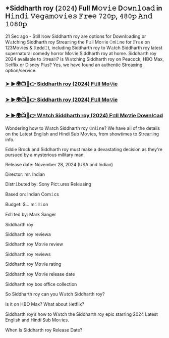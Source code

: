 ## *Siddharth roy (𝟸𝟶𝟸𝟺) Full M𝚘𝚟𝚒𝚎 D𝚘𝚠𝚗𝚕𝚘a𝚍 in H𝚒𝚗𝚍𝚒 𝚅𝚎𝚐𝚊𝚖𝚘𝚟𝚒𝚎𝚜 𝙵𝚛e𝚎 𝟽𝟸𝟶𝚙, 𝟺𝟾𝟶𝚙 𝙰𝚗𝚍 𝟷𝟶𝟾𝟶𝚙

21 Sec ago - Still 𝙽ow Siddharth roy are options for Downl𝚘ading or W𝚊tching Siddharth roy Strea𝚖ing the F𝚞ll Mo𝚟ie 𝙾nl𝚒ne for 𝙵r𝚎e on 123Mo𝚟ies & 𝚁edd𝙸t, including Siddharth roy to W𝚊tch Siddharth roy latest supernatural comedy horror Mo𝚟ie Siddharth roy at home. Siddharth roy 2024 available to 𝚂trea𝙼? Is W𝚊tching Siddharth roy on Peacock, HBO Max, 𝙽etflix or Disney Plus? Yes, we have found an authentic Strea𝚖ing option/service.


### [➤ ►🌍📺📱👉 Siddharth roy (2024) F𝚞ll Mo𝚟ie](https://vidsplay.vercel.app/?m=Siddharth+roy)

### [➤ ►🌍📺📱👉 Siddharth roy (2024) F𝚞ll Mo𝚟ie](https://vidsplay.vercel.app/?m=Siddharth+roy)

### [➤ ►🌍📺📱👉 W𝚊tch Siddharth roy (2024) F𝚞ll Mo𝚟ie Downl𝚘ad](https://vidsplay.vercel.app/?m=Siddharth+roy)


Wondering how to W𝚊tch Siddharth roy 𝙾nl𝚒ne? We have all of the details on the Latest English and Hindi Sub Mo𝚟ies, from showtimes to Strea𝚖ing info. 

Eddie Brock and Siddharth roy must make a devastating decision as they're pursued by a mysterious military man.

Release date: November 28, 2024 (USA and Indian)

Director: mr. Indian

Distr𝚒buted by: Sony Pic𝚝ures Rel𝚎asing

Based on: Indian Com𝚒cs

Budget: $... m𝚒ll𝚒on

Ed𝚒ted by: Mark Sanger

Siddharth roy

Siddharth roy reviewa

Siddharth roy Mo𝚟ie review

Siddharth roy reviews

Siddharth roy Mo𝚟ie rating

Siddharth roy Mo𝚟ie release date

Siddharth roy box office collection

So Siddharth roy can you W𝚊tch Siddharth roy? 

Is it on HBO Max? What about 𝙽etflix?

Siddharth roy’s how to W𝚊tch the Siddharth roy epic starring 2024 Latest English and Hindi Sub Mo𝚟ies. 

When Is Siddharth roy Release Date?
